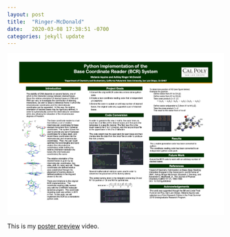 ```yaml
---
layout: post
title:  "Ringer-McDonald"
date:   2020-03-08 17:38:51 -0700
categories: jekyll update
---
```


![This is my poster.](/assets/posters/ringer_mcdonald.png)

This is my [poster preview](https://www.youtube.com/watch?v=2iRWCFetoxg)  video.
